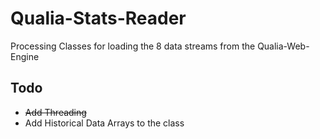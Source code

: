 Qualia-Stats-Reader
===================

Processing Classes for loading the 8 data streams from the Qualia-Web-Engine

## Todo

* ~~Add Threading~~
* Add Historical Data Arrays to the class
